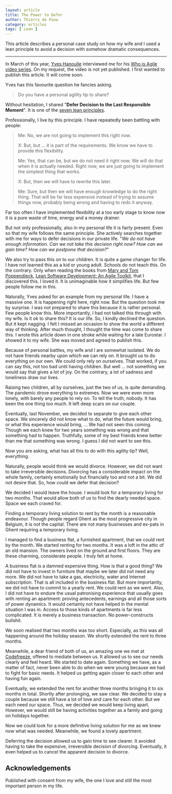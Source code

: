 ```yaml
---
layout: article
title: The Power to Defer
author: Thierry de Pauw
category: articles
tags: [ Lean ]
---
```


This article describes a personal case study on how my wife and I used a lean principle to avoid a decision with somehow dramatic consequences.

---

In March of this year, [Yves Hanoulle](https://agilealliance.social/@YvesHanoulle) interviewed me for his [Who is Agile](https://www.hanoulle.be/book/who-is-agile/) [video series](https://www.youtube.com/watch?v=JSNP9LGA1WA&list=PL5eAvwhjCQFcrkDJT5A-pQ6Qd1E18qZ9C). On my request, the video is not yet published. I first wanted to publish this article. It will come soon.

Yves has this favourite question he fancies asking.

> Do you have a personal agility tip to share?

Without hesitation, I shared "**Defer Decision to the Last Responsible Moment**". It is one of the [seven lean principles](https://en.wikipedia.org/wiki/Lean_software_development#Lean_principles).

Professionally, I live by this principle. I have repeatedly been battling with people:

> Me: No, we are not going to implement this right now.
>
> X: But, but … it is part of the requirements. We know we have to provide this flexibility.
>
> Me: Yes, that can be, but we do not need it right now. We will do that when it is actually needed. Right now, we are just going to implement the simplest thing that works.
>
> X: But, then we will have to rewrite this later.
>
> Me: Sure, but then we will have enough knowledge to do the right thing. That will be far less expensive instead of trying to assume things now, probably being wrong and having to redo it anyway.

Far too often I have implemented flexibility at a too early stage to know now it is a pure waste of time, energy and a money drainer.

But not only professionally, also in my personal life it is fairly present. Even so that my wife follows the same principle. She actively searches together with me for ways to defer decisions in our private life. "*We do not have enough information. Can we not take this decision right now? How can we gain time? How can we postpone that decision?*"

We also try to pass this on to our children. It is quite a game changer for life. I have not learned this as a kid or young adult. Schools do not teach this. On the contrary. Only when reading the books from [Mary and Tom Poppendieck](http://www.poppendieck.com/), [Lean Software Development: An Agile Toolkit](https://www.goodreads.com/en/book/show/194338), that I discovered this. I loved it. It is unimaginable how it simplifies life. But few people follow me in this.

Naturally, Yves asked for an example from my personal life. I have a massive one. It is happening right here, right now. But the question took me by surprise. I was not prepared to share this because it is rather personal. Few people know this. More importantly, I had not talked this through with my wife. Is it ok to share this? It is our life. So, I kindly declined the question. But it kept nagging. I felt I missed an occasion to show the world a different way of thinking. After much thought, I thought the time was come to share this. I wrote this article down in one stroke while waiting for a late Eurostar. I showed it to my wife. She was moved and agreed to publish this.

Because of personal battles, my wife and I are somewhat isolated. We do not have friends nearby upon which we can rely on. It brought us to do everything on our own. We could only rely on ourselves. That worked, if you can say this, not too bad until having children. But well ... not something we would say that gives a lot of joy. On the contrary, a lot of sadness and loneliness draw our lives.

Raising two children, all by ourselves, just the two of us, is quite demanding. The pandemic drove everything to extremes. Now we were even more lonely, with barely any people to rely on. To tell the truth, nobody. It has been the one thing too much. It left deep scars on our couple.

Eventually, last November, we decided to separate to give each other space. We sincerely did not know what to do, what the future would bring, or what this experience would bring, ... We had not seen this coming. Though we each knew for two years something was wrong and that something had to happen. Truthfully, some of my best friends knew better than me that something was wrong. I guess I did not want to see this.

Now you are asking, what has all this to do with this agility tip? Well, everything.

Naturally, people would think we would divorce. However, we did not want to take irreversible decisions. Divorcing has a considerable impact on the whole family, certainly emotionally but financially too and not a bit. We did not desire that. So, how could we defer that decision?

We decided I would leave the house. I would look for a temporary living for two months. That would allow both of us to find the dearly needed space. Space we each craved for.

Finding a temporary living solution to rent by the month is a reasonable endeavour. Though people regard Ghent as the most progressive city in Belgium, it is not the capital. There are not many businesses and ex-pats in Ghent requiring a temporary living.

I managed to find a business flat, a furnished apartment, that we could rent by the month. We started renting for two months. It was a loft in the attic of an old mansion. The owners lived on the ground and first floors. They are these charming, considerate people. I truly felt at home.

A business flat is a damned expensive thing. How is that a good thing? We did not have to invest in furniture that maybe we later did not need any more. We did not have to take a gas, electricity, water and Internet subscription. That is all included in the business flat. But more importantly, we did not have to commit to a yearly rent. We could rent as we went. Also, I did not have to endure the usual patronising experience that usually goes with renting an apartment: proving antecedents, earnings and all those sorts of power dynamics. It would certainly not have helped in the mental situation I was in. Access to those kinds of apartments is far less complicated. It is merely a business transaction. No power-constructs bullshit.

We soon realised that two months was too short. Especially, as this was all happening around the holiday season. We shortly extended the rent to three months.

Meanwhile, a dear friend of both of us, an amazing one we met at [Codefreeze](https://codefreeze.fi/), offered to mediate between us. It allowed us to see our needs clearly and feel heard. We started to date again. Something we have, as a matter of fact, never been able to do when we were young because we had to fight for basic needs. It helped us getting again closer to each other and having fun again.

Eventually, we extended the rent for another three months bringing it to six months in total. Shortly after prolonging, we saw clear. We decided to stay a couple because we still have a lot of love and care for each other. But we each need our space. Thus, we decided we would keep living apart. However, we would still be having activities together as a family and going on holidays together.

Now we could look for a more definitive living solution for me as we knew now what was needed. Meanwhile, we found a lovely apartment.

Deferring the decision allowed us to gain time to see clearer. It avoided having to take the expensive, irreversible decision of divorcing. Eventually, it even helped us to cancel the apparent decision to divorce.

## Acknowledgements

Published with consent from my wife, the one I love and still the most important person in my life.
